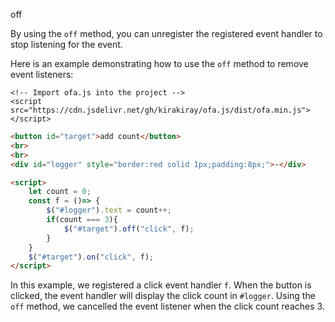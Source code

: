 off

By using the `off` method, you can unregister the registered event handler to stop listening for the event.

Here is an example demonstrating how to use the `off` method to remove event listeners:

<html-viewer>

```
<!-- Import ofa.js into the project -->
<script src="https://cdn.jsdelivr.net/gh/kirakiray/ofa.js/dist/ofa.min.js"></script>
```

```html
<button id="target">add count</button>
<br>
<br>
<div id="logger" style="border:red solid 1px;padding:8px;">-</div>

<script>
    let count = 0;
    const f = ()=> {
        $("#logger").text = count++;
        if(count === 3){
            $("#target").off("click", f);
        }
    }
    $("#target").on("click", f);
</script>
```

</html-viewer>

In this example, we registered a click event handler `f`. When the button is clicked, the event handler will display the click count in `#logger`. Using the `off` method, we cancelled the event listener when the click count reaches 3.